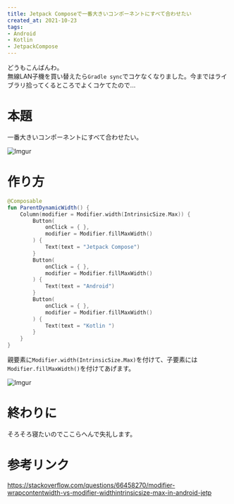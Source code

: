 ```yaml
---
title: Jetpack Composeで一番大きいコンポーネントにすべて合わせたい
created_at: 2021-10-23
tags:
- Android
- Kotlin
- JetpackCompose
---
```

どうもこんばんわ。  
無線LAN子機を買い替えたら`Gradle sync`でコケなくなりました。今まではライブラリ拾ってくるところでよくコケてたので...

# 本題
一番大きいコンポーネントにすべて合わせたい。

![Imgur](https://i.imgur.com/cXiFrne.png)

# 作り方

```kotlin
@Composable
fun ParentDynamicWidth() {
    Column(modifier = Modifier.width(IntrinsicSize.Max)) {
        Button(
            onClick = { },
            modifier = Modifier.fillMaxWidth()
        ) {
            Text(text = "Jetpack Compose")
        }
        Button(
            onClick = { },
            modifier = Modifier.fillMaxWidth()
        ) {
            Text(text = "Android")
        }
        Button(
            onClick = { },
            modifier = Modifier.fillMaxWidth()
        ) {
            Text(text = "Kotlin ")
        }
    }
}
```

親要素に`Modifier.width(IntrinsicSize.Max)`を付けて、子要素には`Modifier.fillMaxWidth()`を付けてあげます。

![Imgur](https://i.imgur.com/GAwVnRH.png)

# 終わりに
そろそろ寝たいのでここらへんで失礼します。

# 参考リンク
https://stackoverflow.com/questions/66458270/modifier-wrapcontentwidth-vs-modifier-widthintrinsicsize-max-in-android-jetp